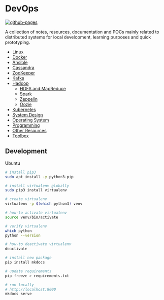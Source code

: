 # DevOps

[![github-pages](https://github.com/niqdev/devops/actions/workflows/gh-pages.yml/badge.svg)](https://github.com/niqdev/devops/actions/workflows/gh-pages.yml)

A collection of notes, resources, documentation and POCs mainly related to distributed systems for local development, learning purposes and quick prototyping.

* [Linux](https://niqdev.github.io/devops/linux)
* [Docker](https://niqdev.github.io/devops/docker) 
* [Ansible](https://niqdev.github.io/devops/ansible)
* [Cassandra](https://niqdev.github.io/devops/cassandra)
* [ZooKeeper](https://niqdev.github.io/devops/zookeeper)
* [Kafka](https://niqdev.github.io/devops/kafka)
* [Hadoop](https://niqdev.github.io/devops/hadoop)
  * [HDFS and MapReduce](https://niqdev.github.io/devops/hadoop/#hdfs-and-mapreduce)
  * [Spark](https://niqdev.github.io/devops/hadoop/#spark)
  * [Zeppelin](https://niqdev.github.io/devops/hadoop/#zeppelin)
  * [Oozie](https://niqdev.github.io/devops/hadoop/#oozie)
* [Kubernetes](https://niqdev.github.io/devops/kubernetes)
* [System Design](https://niqdev.github.io/devops/system-design)
* [Operating System](https://niqdev.github.io/devops/operating-system)
* [Programming](https://niqdev.github.io/devops/programming)
* [Other Resources](https://niqdev.github.io/devops/other-resources)
* [Toolbox](https://niqdev.github.io/devops/toolbox)

## Development

Ubuntu

```bash
# install pip3
sudo apt install -y python3-pip

# install virtualenv globally 
sudo pip3 install virtualenv

# create virtualenv
virtualenv -p $(which python3) venv

# how-to activate virtualenv
source venv/bin/activate

# verify virtualenv
which python
python --version

# how-to deactivate virtualenv
deactivate

# install new package
pip install mkdocs

# update requirements
pip freeze > requirements.txt

# run locally
# http://localhost:8000
mkdocs serve
```
